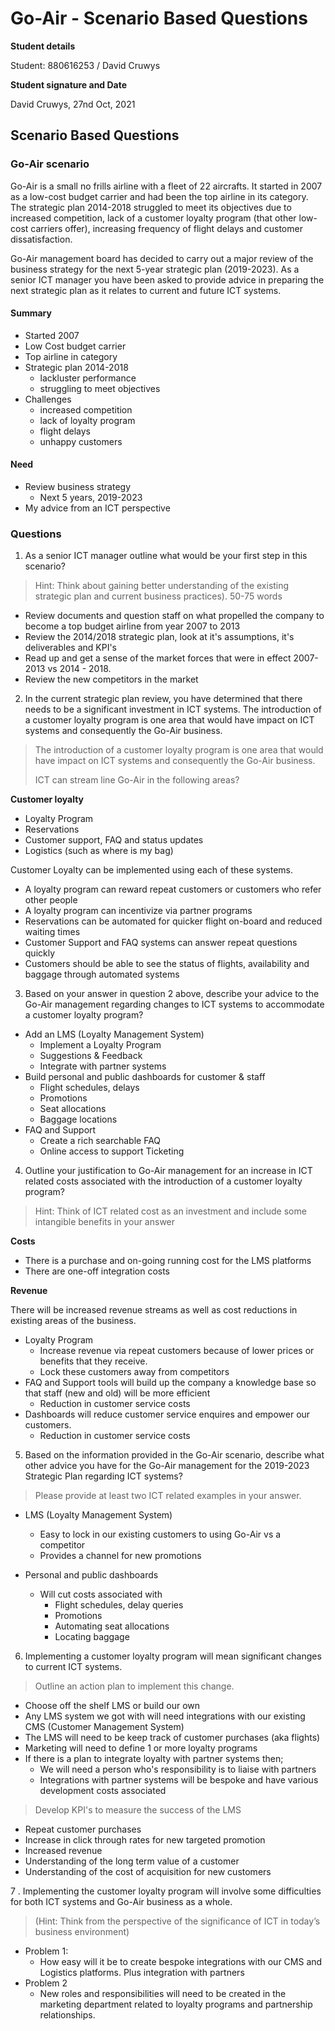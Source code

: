 # Go-Air - Scenario Based Questions

**Student details**

Student:  880616253 / David Cruwys

**Student signature and Date**

David Cruwys, 27nd Oct, 2021

## Scenario Based Questions


### Go-Air scenario
Go-Air is a small no frills airline with a fleet of 22 aircrafts.  It started in 2007 as a low-cost budget carrier and had been the top airline in its category.  The strategic plan 2014-2018 struggled to meet its objectives due to increased competition, lack of a customer loyalty program (that other low-cost carriers offer), increasing frequency of flight delays and customer dissatisfaction.  

Go-Air management board has decided to carry out a major review of the business strategy for the next 5-year strategic plan (2019-2023).  As a senior ICT manager you have been asked to provide advice in preparing the next strategic plan as it relates to current and future ICT systems.

#### Summary

- Started 2007
- Low Cost budget carrier
- Top airline in category
- Strategic plan 2014-2018
  - lackluster performance
  - struggling to meet objectives
- Challenges
  - increased competition
  - lack of loyalty program
  - flight delays
  - unhappy customers

#### Need
 
 - Review business strategy
   - Next 5 years, 2019-2023
 - My advice from an ICT perspective

### **Questions**
1. As a senior ICT manager outline what would be your first step in this scenario?

> Hint: Think about gaining better understanding of the existing strategic plan and current business practices). 50-75 words

- Review documents and question staff on what propelled the company to become a top budget airline from year 2007 to 2013
- Review the 2014/2018 strategic plan, look at it's assumptions, it's deliverables and KPI's
- Read up and get a sense of the market forces that were in effect 2007-2013 vs 2014 - 2018.
- Review the new competitors in the market

2. In the current strategic plan review, you have determined that there needs to be a significant investment in ICT systems. The introduction of a customer loyalty program is one area that would have impact on ICT systems and consequently the Go-Air business. 
   
> The introduction of a customer loyalty program is one area that would have impact on ICT systems and consequently the Go-Air business.
>
> ICT can stream line Go-Air in the following areas?
  
  **Customer loyalty**
  
  - Loyalty Program
  - Reservations
  - Customer support, FAQ and status updates
  - Logistics (such as where is my bag)

  Customer Loyalty can be implemented using each of these systems.

  - A loyalty program can reward repeat customers or customers who refer other people
  - A loyalty program can incentivize via partner programs
  - Reservations can be automated for quicker flight on-board and reduced waiting times
  - Customer Support and FAQ systems can answer repeat questions quickly
  - Customers should be able to see the status of flights, availability and baggage through automated systems

3. Based on your answer in question 2 above, describe your advice to the Go-Air management regarding changes to ICT systems to accommodate a customer loyalty program?

- Add an LMS (Loyalty Management System)
  - Implement a Loyalty Program
  - Suggestions & Feedback
  - Integrate with partner systems
- Build personal and public dashboards for customer & staff
  - Flight schedules, delays
  - Promotions
  - Seat allocations
  - Baggage locations
- FAQ and Support
  - Create a rich searchable FAQ
  - Online access to support Ticketing

4. Outline your justification to Go-Air management for an increase in ICT related costs associated with the introduction of a customer loyalty program?

> Hint: Think of ICT related cost as an investment and include some intangible benefits in your answer

  **Costs**

  - There is a purchase and on-going running cost for the LMS platforms
  - There are one-off integration costs

  **Revenue**

  There will be increased revenue streams as well as cost reductions in existing areas of the business.

  - Loyalty Program
    - Increase revenue via repeat customers because of lower prices or benefits that they receive.
    - Lock these customers away from competitors
  - FAQ and Support tools will build up the company a knowledge base so that staff (new and old) will be more efficient
    - Reduction in customer service costs
  - Dashboards will reduce customer service enquires and empower our customers.
    - Reduction in customer service costs
 
5. Based on the information provided in the Go-Air scenario, describe what other advice you have for the Go-Air management for the 2019-2023 Strategic Plan regarding ICT systems?

  > Please provide at least two ICT related examples in your answer.

  - LMS (Loyalty Management System)
    - Easy to lock in our existing customers to using Go-Air vs a competitor
    - Provides a channel for new promotions

  - Personal and public dashboards
    - Will cut costs associated with
      - Flight schedules, delay queries
      - Promotions
      - Automating seat allocations
      - Locating baggage

6. Implementing a customer loyalty program will mean significant changes to current ICT systems.

> Outline an action plan to implement this change. 

- Choose off the shelf LMS or build our own
- Any LMS system we got with will need integrations with our existing CMS (Customer Management System)
- The LMS will need to be keep track of customer purchases (aka flights)
- Marketing will need to define 1 or more loyalty programs
- If there is a plan to integrate loyalty with partner systems then;
  - We will need a person who's responsibility is to liaise with partners
  - Integrations with partner systems will be bespoke and have various development costs associated

> Develop KPI's to measure the success of the LMS
 
  - Repeat customer purchases
  - Increase in click through rates for new targeted promotion 
  - Increased revenue
  - Understanding of the long term value of a customer
  - Understanding of the cost of acquisition for new customers

7 . Implementing the customer loyalty program will involve some difficulties for both ICT systems and Go-Air business as a whole.

> (Hint: Think from the perspective of the significance of ICT in today’s business environment)

- Problem 1:
  - How easy will it be to create bespoke integrations with our CMS and Logistics platforms. Plus integration with partners
- Problem 2
  - New roles and responsibilities will need to be created in the marketing department related to loyalty programs and partnership relationships.
